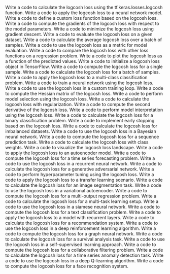 Write a code to calculate the logcosh loss using the tf.keras.losses.logcosh function.
Write a code to apply the logcosh loss to a neural network model.
Write a code to define a custom loss function based on the logcosh loss.
Write a code to compute the gradients of the logcosh loss with respect to the model parameters.
Write a code to minimize the logcosh loss using gradient descent.
Write a code to evaluate the logcosh loss on a given dataset.
Write a code to calculate the average logcosh loss over a batch of samples.
Write a code to use the logcosh loss as a metric for model evaluation.
Write a code to compare the logcosh loss with other loss functions on a regression problem.
Write a code to plot the logcosh loss as a function of the predicted values.
Write a code to initialize a logcosh loss object in TensorFlow.
Write a code to compute the logcosh loss for a single sample.
Write a code to calculate the logcosh loss for a batch of samples.
Write a code to apply the logcosh loss to a multi-class classification problem.
Write a code to train a neural network using the logcosh loss.
Write a code to use the logcosh loss in a custom training loop.
Write a code to compute the Hessian matrix of the logcosh loss.
Write a code to perform model selection using the logcosh loss.
Write a code to calculate the logcosh loss with regularization.
Write a code to compute the second derivative of the logcosh loss.
Write a code to perform model interpretation using the logcosh loss.
Write a code to calculate the logcosh loss for a binary classification problem.
Write a code to implement early stopping based on the logcosh loss.
Write a code to calculate the logcosh loss for imbalanced datasets.
Write a code to use the logcosh loss in a Bayesian neural network.
Write a code to compute the logcosh loss for a sequence prediction task.
Write a code to calculate the logcosh loss with class weights.
Write a code to visualize the logcosh loss landscape.
Write a code to apply the logcosh loss to an autoencoder model.
Write a code to compute the logcosh loss for a time series forecasting problem.
Write a code to use the logcosh loss in a recurrent neural network.
Write a code to calculate the logcosh loss for a generative adversarial network.
Write a code to perform hyperparameter tuning using the logcosh loss.
Write a code to apply the logcosh loss to a transfer learning scenario.
Write a code to calculate the logcosh loss for an image segmentation task.
Write a code to use the logcosh loss in a variational autoencoder.
Write a code to compute the logcosh loss for a multi-output regression problem.
Write a code to calculate the logcosh loss for a multi-task learning setup.
Write a code to use the logcosh loss in a siamese neural network.
Write a code to compute the logcosh loss for a text classification problem.
Write a code to apply the logcosh loss to a model with recurrent layers.
Write a code to calculate the logcosh loss for a recommendation system.
Write a code to use the logcosh loss in a deep reinforcement learning algorithm.
Write a code to compute the logcosh loss for a graph neural network.
Write a code to calculate the logcosh loss for a survival analysis task.
Write a code to use the logcosh loss in a self-supervised learning approach.
Write a code to compute the logcosh loss for a collaborative filtering problem.
Write a code to calculate the logcosh loss for a time series anomaly detection task.
Write a code to use the logcosh loss in a deep Q-learning algorithm.
Write a code to compute the logcosh loss for a face recognition system.